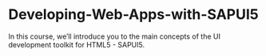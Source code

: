# Developing-Web-Apps-with-SAPUI5
In this course, we’ll introduce you to the main concepts of the UI development toolkit for HTML5 - SAPUI5.
